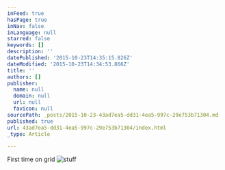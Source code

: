 ```yaml
---
inFeed: true
hasPage: true
inNav: false
inLanguage: null
starred: false
keywords: []
description: ''
datePublished: '2015-10-23T14:35:15.826Z'
dateModified: '2015-10-23T14:34:53.866Z'
title: ''
authors: []
publisher:
  name: null
  domain: null
  url: null
  favicon: null
sourcePath: _posts/2015-10-23-43ad7ea5-dd31-4ea5-997c-29e753b71304.md
published: true
url: 43ad7ea5-dd31-4ea5-997c-29e753b71304/index.html
_type: Article

---
```

First time on grid
![stuff](https://the-grid-user-content.s3-us-west-2.amazonaws.com/177065dd-210e-4cd8-a920-015d29b9828a.png)